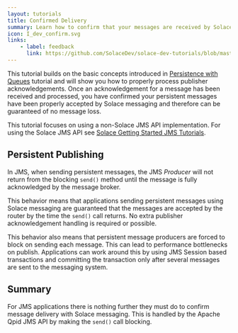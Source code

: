 ```yaml
---
layout: tutorials
title: Confirmed Delivery
summary: Learn how to confirm that your messages are received by Solace Messaging.
icon: I_dev_confirm.svg
links:
    - label: feedback
      link: https://github.com/SolaceDev/solace-dev-tutorials/blob/master/src/pages/tutorials/java-amqp-qpid-jms1/confirmed-delivery.md
---
```


This tutorial builds on the basic concepts introduced in [Persistence with Queues](../persistence-with-queues/) tutorial and will show you how to properly process publisher acknowledgements. Once an acknowledgement for a message has been received and processed, you have confirmed your persistent messages have been properly accepted by Solace messaging and therefore can be guaranteed of no message loss.  

This tutorial focuses on using a non-Solace JMS API implementation. For using the Solace JMS API see [Solace Getting Started JMS Tutorials](../../solace-samples-jms/).

## Persistent Publishing

In JMS, when sending persistent messages, the JMS *Producer* will not return from the blocking `send()` method until the message is fully acknowledged by the message broker.

This behavior means that applications sending persistent messages using Solace messaging are guaranteed that the messages are accepted by the router by the time the `send()` call returns. No extra publisher acknowledgement handling is required or possible.

This behavior also means that persistent message producers are forced to block on sending each message. This can lead to performance bottlenecks on publish. Applications can work around this by using JMS Session based transactions and committing the transaction only after several messages are sent to the messaging system.

## Summary

For JMS applications there is nothing further they must do to confirm message delivery with Solace messaging. This is handled by the Apache Qpid JMS API by making the `send()` call blocking.